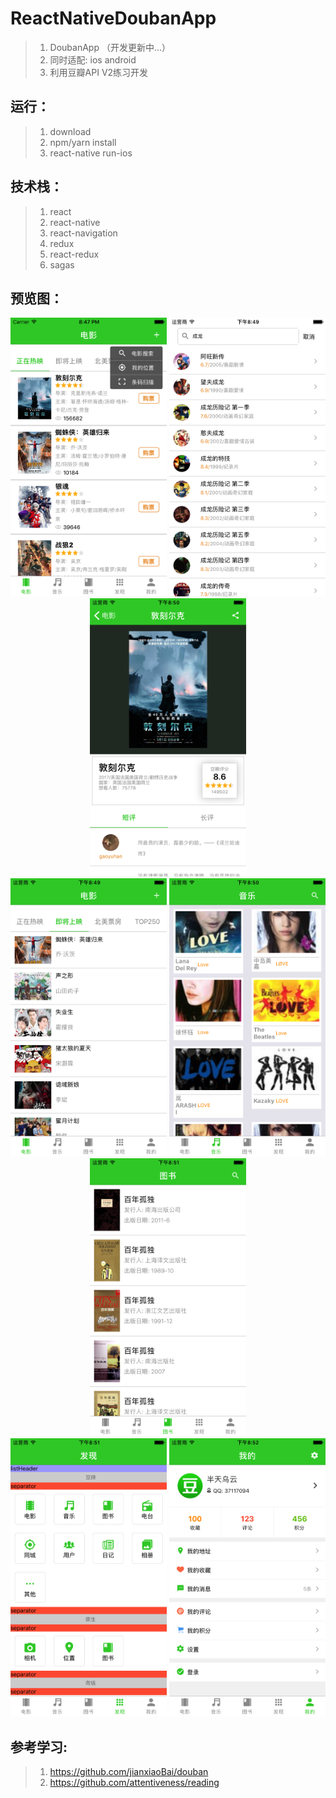 # ReactNativeDoubanApp
>1. DoubanApp （开发更新中...）
>2. 同时适配: ios android
>3. 利用豆瓣API V2练习开发

## 运行：

>1. download
>2. npm/yarn install
>3. react-native run-ios

## 技术栈：
>1. react
>2. react-native
>3. react-navigation
>4. redux
>5. react-redux
>6. sagas

## 预览图：
<div align="center">
<img src="https://github.com/wangtianabc/ReactNativeDoubanApp/raw/master/screen/1.png" width="250" alt="iphone"  />
<img src="https://github.com/wangtianabc/ReactNativeDoubanApp/raw/master/screen/2.png" width="250" alt="iphone"  />
<img src="https://github.com/wangtianabc/ReactNativeDoubanApp/raw/master/screen/3.png" width="250" alt="iphone"  />
</div>
<div align="center">
<img src="https://github.com/wangtianabc/ReactNativeDoubanApp/raw/master/screen/4.png" width = "250" alt="iphone"  />
<img src="https://github.com/wangtianabc/ReactNativeDoubanApp/raw/master/screen/5.png" width = "250" alt="iphone"  />
<img src="https://github.com/wangtianabc/ReactNativeDoubanApp/raw/master/screen/6.png" width = "250" alt="iphone"  />
</div>
<div align="center">
<img src="https://github.com/wangtianabc/ReactNativeDoubanApp/raw/master/screen/7.png" width = "250" alt="iphone"  />
<img src="https://github.com/wangtianabc/ReactNativeDoubanApp/raw/master/screen/8.png" width = "250" alt="iphone"  />
 </div>

## 参考学习:
>1. https://github.com/jianxiaoBai/douban
>2. https://github.com/attentiveness/reading
